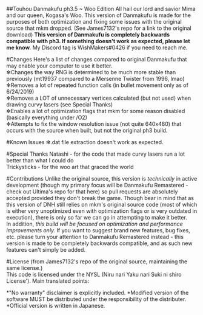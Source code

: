 ##Touhou Danmakufu ph3.5 ~ Woo Edition
All hail our lord and savior Mima and our queen, Kogasa's Woo. This version of Danmakufu is made for the purposes of both optimization and fixing some issues with the original source that mkm dropped. (See James7132's repo for a link to the original download) <b>This version of Danmakufu is completely backwards compatible with ph3. If something doesn't work as expected, please let me know.</b> My Discord tag is WishMakers#0426 if you need to reach me.

#Changes
Here's a list of changes compared to original Danmakufu that may enable your computer to use it better. 
</br>✻Changes the way RNG is determined to be much more stable than previously (mt19937 compared to a Mersenne Twister from 1996, lmao) 
</br>✻Removes a lot of repeated function calls (in bullet movement only as of 6/24/2019) 
</br>✻Removes a LOT of unnecessary vertices calculated (but not used) when drawing curvy lasers (see Special Thanks) 
</br>✻Enables a lot of optimization flags that mkm for some reason disabled (basically everything under /O2) 
</br>✻Attempts to fix the window resolution issue (not quite 640x480) that occurs with the source when built, but not the original ph3 build.

#Known Issues
✻.dat file extraction doesn't work as expected.

#Special Thanks
Natashi - for the code that made curvy lasers run a lot better than what I could do
</br>Trickysticks - for the woo art that graced the world

#Contributions
Unlike the original source, this version is *technically* in active development (though my primary focus will be Danmakufu Remastered - check out Ultima's repo for that here) so pull requests are absolutely accepted provided they don't break the game. Though bear in mind that as this version of DNH still relies on mkm's original source code (most of which is either very unoptimized even with optimization flags or is very outdated in execution), there is only so far we can go in attempting to make it better. 
</br>In addition, *this build will be focused on optimization and performance improvements only.* If you want to suggest brand new features, bug fixes, etc. please turn your attention to Danmakufu Remastered instead - this version is made to be completely backwards compatible, and as such new features can't simply be added.

#License
(from James7132's repo of the original source, maintaining the same license.) </br>This code is licensed under the NYSL (Niru nari Yaku nari Suki ni shiro License'). Main translated points:

*"No warranty" disclaimer is explicitly included.
*Modified version of the software MUST be distributed under the responsibility of the distributer.
*Official version is written in Japanese.